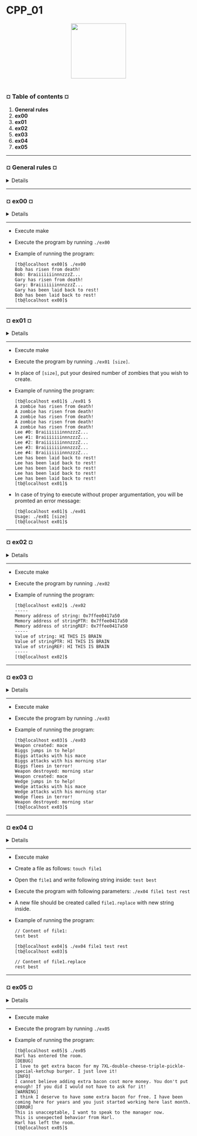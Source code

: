 # CPP_01
<p align="center"><img src="https://cdn-images-1.medium.com/v2/resize:fit:1200/1*mb0KkzYAZDDSvdYC2MM5hg.jpeg" width="150" height="150" />

#
<h3><b>¤ Table of contents ¤</b></h3>

1) <b>General rules</b>
2) <b>ex00</b>
3) <b>ex01</b>
4) <b>ex02</b>
5) <b>ex03</b>
6) <b>ex04</b>
7) <b>ex05</b>


---
<h3><b>¤ General rules ¤</b></h3>

<details>

* <b>COMPILING</b>

  - Compile your code with c++ and the flags -Wall -Wextra -Werror.

  - Your code should still compile if you add the flag -std=c++98.
 
* <b>FORMATTING AND NAMING CONVENTIONS</b>

  - The exercise directories will be named this way: ex00, ex01, ... , exn.
 
  - Name your files, classes, functions, member functions and attributes as required in the guidelines.
 
  - Write class names in <b>UpperCamelCase</b> format. Files containing class code will
    always be named according to the class name. For instance:
    `ClassName.hpp/ClassName.h`, `ClassName.cpp`, or `ClassName.tpp`. Then, if you
    have a header file containing the definition of a class "BrickWall" standing for a
    brick wall, its name will be `BrickWall.hpp`.

  - Unless specified otherwise, every output messages must be ended by a new-line
    character and displayed to the standard output.

  - Goodbye Norminette! No coding style is enforced in the C++ modules. You can
    follow your favorite one. But keep in mind that a code your peer-evaluators can’t
    understand is a code they can’t grade. Do your best to write a clean and readable
    code.

* <b>ALLOWED/FORBIDDEN</b>

  - You are allowed to use almost everything from the standard library. Thus, instead
    of sticking to what you already know, it would be smart to use as much as possible
    the C++-ish versions of the C functions you are used to.

  -  However, you can’t use any other external library. It means C++11 (and derived
    forms) and Boost libraries are forbidden. The following functions are forbidden
    too: `*printf()`, `*alloc()` and `free()`. If you use them, your grade will be 0 and
    that’s it.

  - Note that unless explicitly stated otherwise, the using namespace `<ns_name>` and
    `friend` keywords are forbidden. Otherwise, your grade will be -42.

  - You are allowed to use the STL in the Module 08 and 09 only. That means:
    no Containers (vector/list/map/and so forth) and no Algorithms (anything that
    requires to include the `<algorithm>` header) until then. Otherwise, your grade will
    be -42.

* <b>A FEW DESIGN REQUIREMENTS</b>

  - Memory leakage occurs in C++ too. When you allocate memory (by using the new
    keyword), you must avoid memory leaks.

  - From Module 02 to Module 09, your classes must be designed in the Orthodox
    Canonical Form, except when explicitely stated otherwise.

  - Any function implementation put in a header file (except for function templates)
    means 0 to the exercise.

  - You should be able to use each of your headers independently from others. Thus,
    they must include all the dependencies they need. However, you must avoid the
    problem of double inclusion by adding include guards. Otherwise, your grade will
    be 0.

* <b>README</b>

  - You can add some additional files if you need to (i.e., to split your code). As these
    assignments are not verified by a program, feel free to do so as long as you turn in
    the mandatory files.

  - Sometimes, the guidelines of an exercise look short but the examples can show
    requirements that are not explicitly written in the instructions.

* HINT: You will have to implement a lot of classes. This can seem tedious,
        unless you’re able to script your favorite text editor.

* INFO: You are given a certain amount of freedom to complete the exercises.
        However, follow the mandatory rules and don’t be lazy. You would
        miss a lot of useful information! Do not hesitate to read about
        theoretical concepts.
  
</details>


---
<h3><b>¤ ex00 ¤</b></h3>

<details>
  
  |<b>Exercise 00: BraiiiiiiinnnzzzZ</b>|
  |:----------------|
  |Turn in directory: ex00/|
  |Files to turn in: Makefile, main.cpp, Zombie.{h, hpp}, Zombie.cpp, newZombie.cpp, randomChump.cpp|
  |Forbidden functions : None|

  * First, implement a Zombie class. It has a string private attribute name.
    Add a member function void announce( void ); to the Zombie class. Zombies
    announce themselves as follows:
    
    `<name>: BraiiiiiiinnnzzzZ...`

  * Don’t print the angle brackets (< and >). For a zombie named Foo, the message
    would be:

    `Foo: BraiiiiiiinnnzzzZ...`

  * Then, implement the two following functions:

    `Zombie* newZombie( std::string name );` -> It creates a zombie, name it, and return it so you can use it outside of the function scope.

    `void randomChump( std::string name );` -> It creates a zombie, name it, and the zombie announces itself.

  * Now, what is the actual point of the exercise? You have to determine in what case
    it’s better to allocate the zombies on the stack or heap.

  * Zombies must be destroyed when you don’t need them anymore. The destructor must
    print a message with the name of the zombie for debugging purposes.
    
</details>

---

* Execute make
* Execute the program by running `./ex00`

* Example of running the program:

  ```text
  [tb@localhost ex00]$ ./ex00
  Bob has risen from death!
  Bob: BraiiiiiiinnnzzzZ...
  Gary has risen from death!
  Gary: BraiiiiiiinnnzzzZ...
  Gary has been laid back to rest!
  Bob has been laid back to rest!
  [tb@localhost ex00]$
  ```

---
<h3><b>¤ ex01 ¤</b></h3>

<details>
  
  |<b>Exercise 01: Moar Brainz!</b>|
  |:----------------|
  |Turn in directory: ex01/|
  |Files to turn in: Makefile, main.cpp, Zombie.{h, hpp}, Zombie.cpp, zombieHorde.cpp|
  |Forbidden functions : None|

  * Time to create a horde of Zombies!

  * Implement the following function in the appropriate file:

    `Zombie* zombieHorde( int N, std::string name );`

  * It must allocate N Zombie objects in a single allocation. Then, it has to initialize the
    zombies, giving each one of them the name passed as parameter. The function returns a
    pointer to the first zombie.

  * Implement your own tests to ensure your zombieHorde() function works as expected.
    Try to call announce() for each one of the zombies.

  * Don’t forget to delete all the zombies and check for memory leaks.
    
</details>

---

* Execute make
* Execute the program by running `./ex01 [size]`.
* In place of `[size]`, put your desired number of zombies that you wish to create.

* Example of running the program:

  ```text
  [tb@localhost ex01]$ ./ex01 5
  A zombie has risen from death!
  A zombie has risen from death!
  A zombie has risen from death!
  A zombie has risen from death!
  A zombie has risen from death!
  Lee #0: BraiiiiiiinnnzzzZ...
  Lee #1: BraiiiiiiinnnzzzZ...
  Lee #2: BraiiiiiiinnnzzzZ...
  Lee #3: BraiiiiiiinnnzzzZ...
  Lee #4: BraiiiiiiinnnzzzZ...
  Lee has been laid back to rest!
  Lee has been laid back to rest!
  Lee has been laid back to rest!
  Lee has been laid back to rest!
  Lee has been laid back to rest!
  [tb@localhost ex01]$
  ```

* In case of trying to execute without proper argumentation, you will be promted an error message:

  ```text
  [tb@localhost ex01]$ ./ex01  
  Usage: ./ex01 [size]
  [tb@localhost ex01]$ 
  ```
  
---
<h3><b>¤ ex02 ¤</b></h3>

<details>
  
  |<b>Exercise 02: HI THIS IS BRAIN</b>|
  |:----------------|
  |Turn in directory: ex02/|
  |Files to turn in: Makefile, main.cpp|
  |Forbidden functions : None|

  * Write a program that contains:

    1\) A string variable initialized to "HI THIS IS BRAIN"
    
    2\) `stringPTR`: A pointer to the string.
    
    3\) `stringREF`: A reference to the string.

  * Your program has to print:

    1\) The memory address of the string variable.

    2\) The memory address held by `stringPTR`.

    3\) The memory address held by `stringREF`.

  * And then:

    1\) The value of the string variable.

    2\) The value pointed to by `stringPTR`.

    3\) The value pointed to by `stringREF`.

  * That’s all, no tricks. The goal of this exercise is to demystify references which can
    seem completely new. Although there are some little differences, this is another syntax
    for something you already do: address manipulation.
    
</details>

---

* Execute make
* Execute the program by running `./ex02`

* Example of running the program:

  ```text
  [tb@localhost ex02]$ ./ex02
  -----
  Memory address of string: 0x7ffee0417a50
  Memory address of stringPTR: 0x7ffee0417a50
  Memory address of stringREF: 0x7ffee0417a50
  -----
  Value of string: HI THIS IS BRAIN
  Value of stringPTR: HI THIS IS BRAIN
  Value of stringREF: HI THIS IS BRAIN
  -----
  [tb@localhost ex02]$
  ```

---
<h3><b>¤ ex03 ¤</b></h3>

<details>
  
  |<b>Exercise 03: Unnecessary violence</b>|
  |:----------------|
  |Turn in directory: ex03/|
  |Files to turn in: Makefile, main.cpp, Weapon.{h, hpp}, Weapon.cpp, HumanA.{h, hpp}, HumanA.cpp, HumanB.{h, hpp}, HumanB.cpp|
  |Forbidden functions : None|

  * Implement a Weapon class that has:

    1\) A private attribute type, which is a string.

    2\) A `getType()` member function that returns a const reference to type.

    3\) A `setType()` member function that sets `type` using the new one passed as parameter.

  * Now, create two classes: HumanA and HumanB. They both have a Weapon and a
    name. They also have a member function attack() that displays (of course, without the
    angle brackets):

    `<name> attacks with their <weapon type>`

  * HumanA and HumanB are almost the same except for these two tiny details:

    1\) While HumanA takes the Weapon in its constructor, HumanB doesn’t.

    2\) HumanB may not always have a Weapon, whereas HumanA will always be armed.

  * If your implementation is correct, executing the following code will print an attack
    with "crude spiked club" then a second attack with "some other type of club" for both
    test cases:

    ```ruby
    int main()
    {
      {
        Weapon club = Weapon("crude spiked club");
    
        HumanA bob("Bob", club);
        bob.attack();
        club.setType("some other type of club");
        bob.attack();
      }
      {
        Weapon club = Weapon("crude spiked club");
    
        HumanB jim("Jim");
        jim.setWeapon(club);
        jim.attack();
        club.setType("some other type of club");
        jim.attack();
      }
    
    return 0;
    }

  * Don't forget to check for memory leaks.

  * HINT: In which case do you think it would be best to use a pointer to
    Weapon? And a reference to Weapon? Why? Think about it before
    starting this exercise.

    
</details>

---


* Execute make
* Execute the program by running `./ex03`

* Example of running the program:

  ```text
  [tb@localhost ex03]$ ./ex03
  Weapon created: mace
  Biggs jumps in to help!
  Biggs attacks with his mace
  Biggs attacks with his morning star
  Biggs flees in terror!
  Weapon destroyed: morning star
  Weapon created: mace
  Wedge jumps in to help!
  Wedge attacks with his mace
  Wedge attacks with his morning star
  Wedge flees in terror!
  Weapon destroyed: morning star
  [tb@localhost ex03]$
  ```

---
<h3><b>¤ ex04 ¤</b></h3>

<details>
  
  |<b>Exercise 04: Sed is for losers</b>|
  |:----------------|
  |Turn in directory: ex04/|
  |Files to turn in : Makefile, main.cpp, *.cpp, *.{h, hpp}|
  |Forbidden functions : std::string::replace|

  * Create a program that takes three parameters in the following order: a filename and
    two strings, s1 and s2.

  * It will open the file `<filename>` and copies its content into a new file
    `<filename>.replace`, replacing every occurrence of s1 with s2.

  * Using C file manipulation functions is forbidden and will be considered cheating. All
    the member functions of the class std::string are allowed, except replace. Use them
    wisely!

  * Of course, handle unexpected inputs and errors. You have to create and turn in your
    own tests to ensure your program works as expected.

</details>

---

* Execute make
* Create a file as follows: `touch file1`
* Open the `file1` and write following string inside: `test best`
* Execute the program with following parameters: `./ex04 file1 test rest`
* A new file should be created called `file1.replace` with new string inside.

* Example of running the program:

  ```text
  // Content of file1:
  test best
  ```
  ```text
  [tb@localhost ex04]$ ./ex04 file1 test rest
  [tb@localhost ex03]$
  ```
  ```text
  // Content of file1.replace
  rest best
  ```

---
<h3><b>¤ ex05 ¤</b></h3>

<details>
  
  |<b>Exercise 05: Harl 2.0</b>|
  |:----------------|
  |Turn in directory: ex05/|
  |Files to turn in : Makefile, main.cpp, Harl.{h, hpp}, Harl.cpp|
  |Forbidden functions : None|

  * Do you know Harl? We all do, do we? In case you don’t, find below the kind of
    comments Harl makes. They are classified by levels:

    1\) <b>"DEBUG"</b> level: Debug messages contain contextual information. They are mostly
        used for problem diagnosis.
        Example: "I love having extra bacon for my 7XL-double-cheese-triple-pickle-specialketchup burger. I really do!"

    2\) <b>"INFO"</b> level: These messages contain extensive information. They are helpful for
        tracing program execution in a production environment.
        Example: "I cannot believe adding extra bacon costs more money. You didn’t put
        enough bacon in my burger! If you did, I wouldn’t be asking for more!"

    3\) <b>"WARNING"</b> level: Warning messages indicate a potential issue in the system.
        However, it can be handled or ignored.
        Example: "I think I deserve to have some extra bacon for free. I’ve been coming for
        years whereas you started working here since last month."

    4\) <b>"ERROR"</b> level: These messages indicate an unrecoverable error has occurred.
        This is usually a critical issue that requires manual intervention.
        Example: "This is unacceptable! I want to speak to the manager now."

  * You are going to automate Harl. It won’t be difficult since it always says the same
    things. You have to create a Harl class with the following private member functions:

    1\) `void debug( void );`

    2\) `void info( void );`

    3\) `void warning( void );`

    4\) `void error( void );`

  * Harl also has a public member function that calls the four member functions above
    depending on the level passed as parameter:

    `void complain( std::string level );`

  * The goal of this exercise is to use pointers to member functions. This is not a
    suggestion. Harl has to complain without using a forest of if/else if/else. It doesn’t think
    twice!

  * Create and turn in tests to show that Harl complains a lot. You can use the examples
    of comments listed above in the subject or choose to use comments of your own.


</details>

---

* Execute make
* Execute the program by running `./ex05`

* Example of running the program:

  ```text
  [tb@localhost ex05]$ ./ex05
  Harl has entered the room.
  [DEBUG]
  I love to get extra bacon for my 7XL-double-cheese-triple-pickle-special-ketchup burger. I just love it!
  [INFO]
  I cannot believe adding extra bacon cost more money. You don't put enough! If you did I would not have to ask for it!
  [WARNING]
  I think I deserve to have some extra bacon for free. I have been coming here for years and you just started working here last month.
  [ERROR]
  This is unacceptable, I want to speak to the manager now.
  This is unexpected behavior from Harl.
  Harl has left the room.
  [tb@localhost ex05]$
